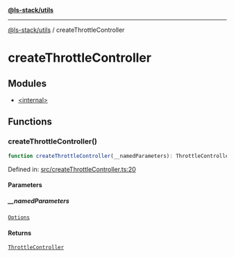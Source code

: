 [**@ls-stack/utils**](../README.md)

***

[@ls-stack/utils](../modules.md) / createThrottleController

# createThrottleController

## Modules

- [\<internal\>](-internal-.md)

## Functions

### createThrottleController()

```ts
function createThrottleController(__namedParameters): ThrottleController;
```

Defined in: [src/createThrottleController.ts:20](https://github.com/lucasols/utils/blob/main/src/createThrottleController.ts#L20)

#### Parameters

##### \_\_namedParameters

[`Options`](-internal-.md#options)

#### Returns

[`ThrottleController`](-internal-.md#throttlecontroller)
